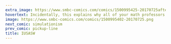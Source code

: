 ```yaml
---
extra_image: https://www.smbc-comics.com/comics/1500995425-20170725after.png
hovertext: Incidentally, this explains why all of your math professors wear socks and sandals.
image: https://www.smbc-comics.com/comics/1500995402-20170725.png
next_comic: simulationism
prev_comic: pickup-line
title: IUSASW
---
```


